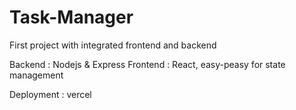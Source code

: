 # Task-Manager
First project with integrated frontend and backend

Backend : Nodejs & Express
Frontend : React, easy-peasy for state management

Deployment : vercel
